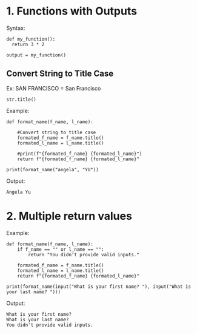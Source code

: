 # 1. Functions with Outputs
Syntax:

    def my_function():
      return 3 * 2

    output = my_function()
    
## Convert String to Title Case
Ex: SAN FRANCISCO = San Francisco

    str.title()

Example:

    def format_name(f_name, l_name):

        #Convert string to title case 
        formated_f_name = f_name.title()
        formated_l_name = l_name.title()

        #print(f"{formated_f_name} {formated_l_name}")
        return f"{formated_f_name} {formated_l_name}"

    print(format_name("angela", "YU"))

Output:

    Angela Yu


# 2. Multiple return values

Example:

    def format_name(f_name, l_name):
        if f_name == "" or l_name == "":
            return "You didn't provide valid inputs."

        formated_f_name = f_name.title()
        formated_l_name = l_name.title()
        return f"{formated_f_name} {formated_l_name}"

    print(format_name(input("What is your first name? "), input("What is your last name? ")))
    
Output:

    What is your first name? 
    What is your last name? 
    You didn't provide valid inputs.
